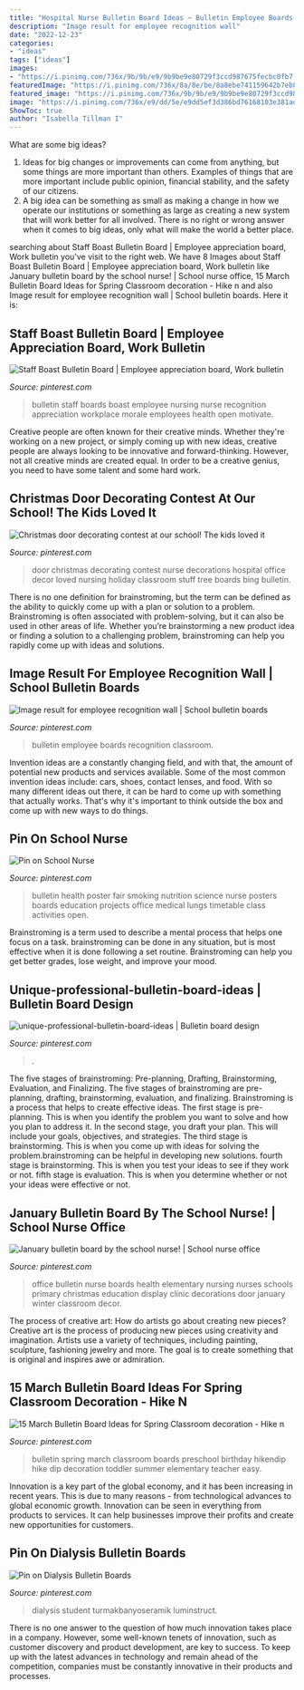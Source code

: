 ```yaml
---
title: "Hospital Nurse Bulletin Board Ideas ~ Bulletin Employee Boards Recognition Classroom"
description: "Image result for employee recognition wall"
date: "2022-12-23"
categories:
- "ideas"
tags: ["ideas"]
images:
- "https://i.pinimg.com/736x/9b/9b/e9/9b9be9e80729f3ccd987675fecbc0fb7.jpg"
featuredImage: "https://i.pinimg.com/736x/8a/8e/be/8a8ebe741159642b7eb8318b1d77886a.jpg"
featured_image: "https://i.pinimg.com/736x/9b/9b/e9/9b9be9e80729f3ccd987675fecbc0fb7.jpg"
image: "https://i.pinimg.com/736x/e9/dd/5e/e9dd5ef3d386bd76168103e381ad2f26.jpg"
ShowToc: true
author: "Isabella Tillman I"
---
```



What are some big ideas?
1. Ideas for big changes or improvements can come from anything, but some things are more important than others. Examples of things that are more important include public opinion, financial stability, and the safety of our citizens.
2. A big idea can be something as small as making a change in how we operate our institutions or something as large as creating a new system that will work better for all involved. There is no right or wrong answer when it comes to big ideas, only what will make the world a better place.

	

		
searching about Staff Boast Bulletin Board | Employee appreciation board, Work bulletin you've visit to the right web. We have 8 Images about Staff Boast Bulletin Board | Employee appreciation board, Work bulletin like January bulletin board by the school nurse! | School nurse office, 15 March Bulletin Board Ideas for Spring Classroom decoration - Hike n and also Image result for employee recognition wall | School bulletin boards. Here it is:
		
    
## Staff Boast Bulletin Board | Employee Appreciation Board, Work Bulletin

<img loading=lazy src="https://i.pinimg.com/736x/9b/9b/e9/9b9be9e80729f3ccd987675fecbc0fb7.jpg" onerror="this.onerror=null;this.src='https://tse3.mm.bing.net/th?id=OIP.HSDGx8IJGAiRBIzLqwT7FgHaJ3&amp;pid=15.1';" alt="Staff Boast Bulletin Board | Employee appreciation board, Work bulletin">

_Source: pinterest.com_

>bulletin staff boards boast employee nursing nurse recognition appreciation workplace morale employees health open motivate. 

	

Creative people are often known for their creative minds. Whether they're working on a new project, or simply coming up with new ideas, creative people are always looking to be innovative and forward-thinking. However, not all creative minds are created equal. In order to be a creative genius, you need to have some talent and some hard work.

    
## Christmas Door Decorating Contest At Our School! The Kids Loved It

<img loading=lazy src="https://i.pinimg.com/736x/32/aa/86/32aa86188541582e7687e46947858f54--christmas-door-decorating-contest-nurse-stuff.jpg" onerror="this.onerror=null;this.src='https://tse3.mm.bing.net/th?id=OIP.k-NoGuqCmjFsdvYkRPUumQHaJ3&amp;pid=15.1';" alt="Christmas door decorating contest at our school! The kids loved it">

_Source: pinterest.com_

>door christmas decorating contest nurse decorations hospital office decor loved nursing holiday classroom stuff tree boards bing bulletin. 

	

There is no one definition for brainstroming, but the term can be defined as the ability to quickly come up with a plan or solution to a problem. Brainstroming is often associated with problem-solving, but it can also be used in other areas of life. Whether you’re brainstorming a new product idea or finding a solution to a challenging problem, brainstroming can help you rapidly come up with ideas and solutions.

    
## Image Result For Employee Recognition Wall | School Bulletin Boards

<img loading=lazy src="https://i.pinimg.com/736x/8a/8e/be/8a8ebe741159642b7eb8318b1d77886a.jpg" onerror="this.onerror=null;this.src='https://tse4.mm.bing.net/th?id=OIP.VR9j7mtdlkaln2QXAS0HgAHaJ3&amp;pid=15.1';" alt="Image result for employee recognition wall | School bulletin boards">

_Source: pinterest.com_

>bulletin employee boards recognition classroom. 

	

Invention ideas are a constantly changing field, and with that, the amount of potential new products and services available. Some of the most common invention ideas include: cars, shoes, contact lenses, and food. With so many different ideas out there, it can be hard to come up with something that actually works. That's why it's important to think outside the box and come up with new ways to do things.

    
## Pin On School Nurse

<img loading=lazy src="https://i.pinimg.com/originals/da/c8/05/dac80511d0591445280e89a6c72332e6.jpg" onerror="this.onerror=null;this.src='https://tse1.mm.bing.net/th?id=OIP.BL5U6Tvp5QzUSVMAShADgwHaJ4&amp;pid=15.1';" alt="Pin on School Nurse">

_Source: pinterest.com_

>bulletin health poster fair smoking nutrition science nurse posters boards education projects office medical lungs timetable class activities open. 

	

Brainstroming is a term used to describe a mental process that helps one focus on a task. brainstroming can be done in any situation, but is most effective when it is done following a set routine. Brainstroming can help you get better grades, lose weight, and improve your mood.

    
## Unique-professional-bulletin-board-ideas | Bulletin Board Design

<img loading=lazy src="https://i.pinimg.com/736x/b0/2a/8f/b02a8f664b7a62420d0365ee04ae1837.jpg" onerror="this.onerror=null;this.src='https://tse2.mm.bing.net/th?id=OIP.e6WOrRtxAcCV7zE3wiqk0AHaFm&amp;pid=15.1';" alt="unique-professional-bulletin-board-ideas | Bulletin board design">

_Source: pinterest.com_

>. 

	

The five stages of brainstroming: Pre-planning, Drafting, Brainstorming, Evaluation, and Finalizing.
The five stages of brainstroming are pre-planning, drafting, brainstorming, evaluation, and finalizing. Brainstroming is a process that helps to create effective ideas. The first stage is pre-planning. This is when you identify the problem you want to solve and how you plan to address it. In the second stage, you draft your plan. This will include your goals, objectives, and strategies. The third stage is brainstorming. This is when you come up with ideas for solving the problem.brainstroming can be helpful in developing new solutions. fourth stage is brainstorming. This is when you test your ideas to see if they work or not. fifth stage is evaluation. This is when you determine whether or not your ideas were effective or not.

    
## January Bulletin Board By The School Nurse! | School Nurse Office

<img loading=lazy src="https://i.pinimg.com/originals/9f/ca/16/9fca160fac84447b554a8cb6f398dbe8.jpg" onerror="this.onerror=null;this.src='https://tse2.mm.bing.net/th?id=OIP.8PfO0ZhCfGlqVdcFUc4jIgHaFj&amp;pid=15.1';" alt="January bulletin board by the school nurse! | School nurse office">

_Source: pinterest.com_

>office bulletin nurse boards health elementary nursing nurses schools primary christmas education display clinic decorations door january winter classroom decor. 

	

The process of creative art: How do artists go about creating new pieces?
Creative art is the process of producing new pieces using creativity and imagination. Artists use a variety of techniques, including painting, sculpture, fashioning jewelry and more. The goal is to create something that is original and inspires awe or admiration.

    
## 15 March Bulletin Board Ideas For Spring Classroom Decoration - Hike N

<img loading=lazy src="https://i.pinimg.com/originals/d9/78/cd/d978cd68acb1798da8db78c44ca1e3b0.jpg" onerror="this.onerror=null;this.src='https://tse4.mm.bing.net/th?id=OIP.5tsah-rNWS3PFxK2YERvygHaFj&amp;pid=15.1';" alt="15 March Bulletin Board Ideas for Spring Classroom decoration - Hike n">

_Source: pinterest.com_

>bulletin spring march classroom boards preschool birthday hikendip hike dip decoration toddler summer elementary teacher easy. 

	

Innovation is a key part of the global economy, and it has been increasing in recent years. This is due to many reasons - from technological advances to global economic growth. Innovation can be seen in everything from products to services. It can help businesses improve their profits and create new opportunities for customers.

    
## Pin On Dialysis Bulletin Boards

<img loading=lazy src="https://i.pinimg.com/736x/e9/dd/5e/e9dd5ef3d386bd76168103e381ad2f26.jpg" onerror="this.onerror=null;this.src='https://tse4.mm.bing.net/th?id=OIP.y0-da3J5M6uSYESydO3B5QHaJ3&amp;pid=15.1';" alt="Pin on Dialysis Bulletin Boards">

_Source: pinterest.com_

>dialysis student turmakbanyoseramik luminstruct. 

	

There is no one answer to the question of how much innovation takes place in a company. However, some well-known tenets of innovation, such as customer discovery and product development, are key to success. To keep up with the latest advances in technology and remain ahead of the competition, companies must be constantly innovative in their products and processes.

